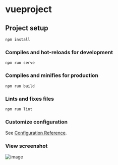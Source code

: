 # vueproject

## Project setup

```
npm install
```

### Compiles and hot-reloads for development

```
npm run serve
```

### Compiles and minifies for production

```
npm run build
```

### Lints and fixes files

```
npm run lint
```

### Customize configuration

See [Configuration Reference](https://cli.vuejs.org/config/).

### View screenshot

![image](https://user-images.githubusercontent.com/70850413/142751211-d065751b-b50a-4c0d-b727-f8971d252471.png)


